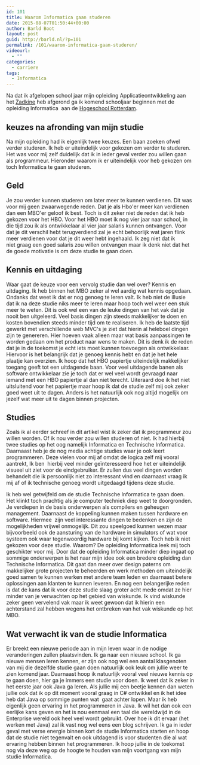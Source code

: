 ```yaml
---
id: 101
title: Waarom Informatica gaan studeren
date: 2015-08-07T01:50:44+00:00
author: Barld Boot
layout: post
guid: http://barld.nl/?p=101
permalink: /101/waarom-informatica-gaan-studeren/
videourl:
  - ""
categories:
  - carriere
tags:
  - Informatica
---
```

Na dat ik afgelopen school jaar mijn opleiding Applicatieontwikkeling aan het <a href="http://www.zadkine.nl/StuderenBijZadkine/Studiewijzer/Applicatie-%20en%20mediaontwikkelaar.aspx" target="_blank">Zadkine</a> heb afgerond ga ik komend schooljaar beginnen met de opleiding Informatica  aan de <a href="http://www.hogeschoolrotterdam.nl/opleidingen/informatica/voltijd" target="_blank">Hogeschool Rotterdam</a>.

## keuzes na afronding van mijn studie

Na mijn opleiding had ik eigenlijk twee keuzes. Een baan zoeken ofwel verder studeren. Ik heb er uiteindelijk voor gekozen om verder te studeren. Het was voor mij zelf duidelijk dat ik in ieder geval verder zou willen gaan als programmeur. Hieronder waarom ik er uiteindelijk voor heb gekozen om toch Informatica te gaan studeren.

## Geld

Je zou verder kunnen studeren om later meer te kunnen verdienen. Dit was voor mij geen zwaarwegende reden. Dat je als Hbo'er meer kan verdienen dan een MBO'er geloof ik best. Toch is dit zeker niet de reden dat ik heb gekozen voor het HBO. Voor het HBO moet ik nog vier jaar naar school, in die tijd zou ik als ontwikkelaar al vier jaar salaris kunnen ontvangen. Voor dat je dit verschil hebt terugverdiend zal je echt behoorlijk wat jaren flink meer verdienen voor dat je dit weer hebt ingehaald. Ik zeg niet dat ik niet graag een goed salaris zou willen ontvangen maar ik denk niet dat het de goede motivatie is om deze studie te gaan doen.

## Kennis en uitdaging

Waar gaat de keuze voor een vervolg studie dan wel over? Kennis en uitdaging. Ik heb binnen het MBO zeker al wel aardig wat kennis opgedaan. Ondanks dat weet ik dat er nog genoeg te leren valt. Ik heb niet de illusie dat ik na deze studie niks meer te leren maar hoop toch wel weer een stuk meer te weten. Dit is ook wel een van de leuke dingen van het vak dat je nooit ben uitgeleerd. Veel basis dingen zijn steeds makkelijker te doen en kosten bovendien steeds minder tijd om te realiseren. Ik heb de laatste tijd gewerkt met verschillende web MVC's je ziet dat hierin al heleboel dingen zijn te genereren. Hier hoeven vaak alleen maar wat basis aanpassingen te worden gedaan om het product naar wens te maken. Dit is denk ik de reden dat je in de toekomst je echt iets moet kunnen toevoegen als ontwikkelaar. Hiervoor is het belangrijk dat je genoeg kennis hebt en dat je het hele plaatje kan overzien. Ik hoop dat het HBO papiertje uiteindelijk makkelijker toegang geeft tot een uitdagende baan. Voor veel uitdagende banen als software ontwikkelaar zie je toch dat er wel veel wordt gevraagd naar iemand met een HBO papiertje al dan niet terecht. Uiteraard doe ik het niet uitsluitend voor het papiertje maar hoop ik dat de studie zelf mij ook zeker goed weet uit te dagen. Anders is het natuurlijk ook nog altijd mogelijk om jezelf wat meer uit te dagen binnen projecten.

## Studies

Zoals ik al eerder schreef in dit artikel wist ik zeker dat ik programmeur zou willen worden. Of ik nou verder zou willen studeren of niet. Ik had hierbij twee studies op het oog namelijk Informatica en Technische Informatica. Daarnaast heb je de nog media achtige studies waar je ook leert programmeren. Deze vielen voor mij af omdat de logica zelf mij vooral aantrekt, Ik ben  hierbij veel minder geïnteresseerd hoe het er uiteindelijk visueel uit ziet voor de eindgebruiker. Er zullen dus veel dingen worden behandelt die ik persoonlijk niet zo interessant vind en daarnaast vraag ik mij af of ik technische genoeg wordt uitgedaagd tijdens deze studie.

Ik heb wel getwijfeld om de studie Technische Informatica te gaan doen. Het klinkt toch prachtig als je computer techniek diep weet te doorgronden. Je verdiepen in de basis onderwerpen als compilers en geheugen management. Daarnaast de koppeling kunnen maken tussen hardware en software. Hiermee  zijn veel interessante dingen te bedenken en zijn de mogelijkheden vrijwel onmogelijk. Dit zou speelgoed kunnen wezen maar bijvoorbeeld ook de aansturing van de hardware in simulators of wat voor systeem ook waar tegenwoordig hardware bij komt kijken. Toch heb ik niet gekozen voor deze studie. Waarom? De opleiding Informatica leek mij toch geschikter voor mij. Door dat de opleiding Informatica minder diep ingaat op sommige onderwerpen is het naar mijn idee ook een bredere opleiding dan Technische Informatica. Dit gaat dan meer over design paterns om makkelijker grote projecten te beheerden en werk methoden om uiteindelijk goed samen te kunnen werken met andere team leden en daarnaast betere oplossingen aan klanten te kunnen leveren. En nog een belangerijke reden is dat de kans dat ik voor deze studie slaag groter acht mede omdat ze hier minder van je verwachten op het gebied van wiskunde. Ik vind wiskunde zeker geen vervelend vak maar ik weet gewoon dat ik hierin een achterstand zal hebben wegens het ontbreken van het vak wiskunde op het MBO.

## Wat verwacht ik van de studie Informatica

Er breekt een nieuwe periode aan in mijn leven waar in de nodige veranderingen zullen plaatsvinden. Ik ga naar een nieuwe school. Ik ga nieuwe mensen leren kennen, er zijn ook nog wel een aantal klasgenoten van mij die dezelfde studie gaan doen natuurlijk ook leuk om jullie weer te zien komend jaar. Daarnaast hoop ik natuurlijk vooral veel nieuwe kennis op te gaan doen, hier ga je immers een studie voor doen. Ik weet dat ik zeker in het eerste jaar ook Java ga leren. Als jullie mij een beetje kennen dan weten jullie ook dat ik op dit moment vooral graag in C# ontwikkel en ik het idee heb dat Java op sommige punten wat  gaat achter lopen. Maar ik heb eigenlijk geen ervaring in het programmeren in Java. Ik wil het dan ook een eerlijke kans geven en het is nou eenmaal een taal die wereldwijd in de Enterprise wereld ook heel veel wordt gebruikt. Over hoe ik dit ervaar (het werken met Java) zal ik vast nog wel eens een blog schrijven. Ik ga in ieder geval met verse energie binnen kort de studie Informatica starten en hoop dat de studie niet tegenvalt en ook uitdagend is voor studenten die al wat ervaring hebben binnen het programmeren. Ik hoop jullie in de toekomst nog via deze weg op de hoogte te houden van mijn voortgang van mijn studie Informatica.

&nbsp;

&nbsp;